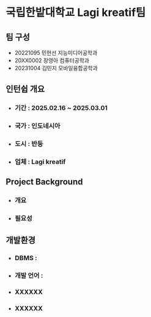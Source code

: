 # 국립한밭대학교 Lagi kreatif팀

## 팀 구성 
- 20221095 민현선 지능미디어공학과
- 20XX0002 장영아 컴퓨터공학과
- 20231004 김민지 모바일융합공학과

## 인턴쉽 개요
  - ### 기간 : 2025.02.16 ~ 2025.03.01
  - ### 국가 : 인도네시아
  - ### 도시 : 반둥
  - ### 업체 : Lagi kreatif

## Project Background
  - ### 개요
  - ### 필요성

## 개발환경
  - ### DBMS :
  - ### 개발 언어 :
  - ### XXXXXX
  - ### XXXXXX
